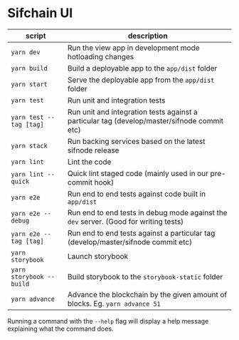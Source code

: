 # Sifchain UI

| script                   | description                                                                                 |
| ------------------------ | ------------------------------------------------------------------------------------------- |
| `yarn dev`               | Run the view app in development mode hotloading changes                                     |
| `yarn build`             | Build a deployable app to the `app/dist` folder                                             |
| `yarn start`             | Serve the deployable app from the `app/dist` folder                                         |
| `yarn test`              | Run unit and integration tests                                                              |
| `yarn test --tag [tag]`  | Run unit and integration tests against a particular tag (develop/master/sifnode commit etc) |
| `yarn stack`             | Run backing services based on the latest sifnode release                                    |
| `yarn lint`              | Lint the code                                                                               |
| `yarn lint --quick`      | Quick lint staged code (mainly used in our pre-commit hook)                                 |
| `yarn e2e`               | Run end to end tests against code built in `app/dist`                                       |
| `yarn e2e --debug`       | Run end to end tests in debug mode against the `dev` server. (Good for writing tests)       |
| `yarn e2e --tag [tag]`   | Run end to end tests against a particular tag (develop/master/sifnode commit etc)           |
| `yarn storybook`         | Launch storybook                                                                            |
| `yarn storybook --build` | Build storybook to the `storybook-static` folder                                            |
| `yarn advance`           | Advance the blockchain by the given amount of blocks. Eg. `yarn advance 51`                 |

Running a command with the `--help` flag will display a help message explaining what the command does.
